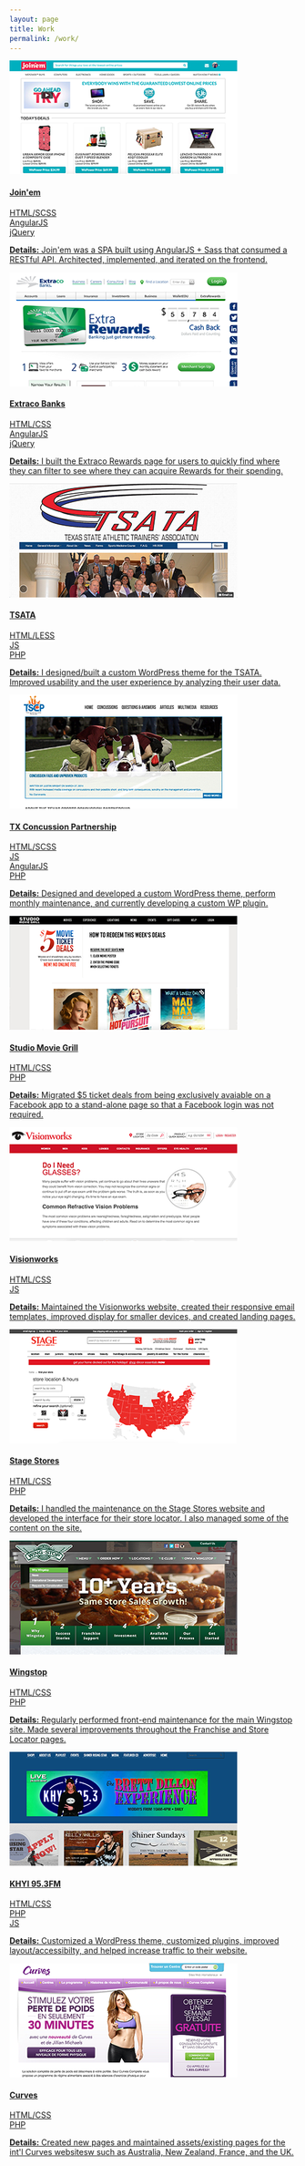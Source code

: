 ```yaml
---
layout: page
title: Work
permalink: /work/
---
```

<div class="row">
  <a class="work" href="http://web.archive.org/web/20150530073743/https://www.joinem.com/" target="_blank">
    <div class="row">
      <div class="col-sm-6">
        <img src="/assets/work/joinem.png" alt="Join'em" class="top-space">
      </div>
      <div class="col-sm-6">
        <section>
          <h4>Join'em</h4>
          <div class="tags">HTML/SCSS</div>
          <div class="tags">AngularJS</div>
          <div class="tags">jQuery</div>
        </section>
        <p class="summary">
        <strong>Details:</strong> Join'em was a SPA built using AngularJS + Sass that consumed a RESTful API. Architected, implemented, and iterated on the frontend.</p>
      </div>
    </div>
  </a>
  <a class="work" href="http://www.extracobanks.com/rewards/" target="_blank">
    <div class="row">
      <div class="col-sm-6">
        <img src="/assets/work/extraco.png" alt="Extraco Banks" class="top-space"/>
      </div>
      <div class="col-sm-6">
        <section>
          <h4>Extraco Banks</h4>
          <div class="tags">HTML/CSS</div>
          <div class="tags">AngularJS</div>
          <div class="tags">jQuery</div>
        </section>
        <p class="summary">
          <strong>Details:</strong> I built the Extraco Rewards page for users to quickly find where they can filter to see where they can acquire Rewards for their spending.
        </p>
      </div>
    </div>
  </a>
  <a class="work" href="http://www.tsata.com" target="_blank">
    <div class="row">
      <div class="col-sm-6">
        <img src="/assets/work/tsata.png" alt="TSATA" class="top-space"/>
      </div>
      <div class="col-sm-6">
        <section>
          <h4>TSATA</h4>
          <div class="tags">HTML/LESS</div>
          <div class="tags">JS</div>
          <div class="tags">PHP</div>
        </section>
        <p class="summary">
          <strong>Details:</strong> I designed/built a custom WordPress theme for the TSATA. Improved usability and the user experience by analyzing their user data.
        </p>
      </div>
    </div>
  </a>
  <a class="work" href="http://www.txconcussionlaw.com" target="_blank">
    <div class="row">
      <div class="col-sm-6">
        <img src="/assets/work/tscp.png" alt="TX Concussion Partnership" class="top-space">
      </div>
      <div class="col-sm-6">
        <section>
          <h4>TX Concussion Partnership</h4>
          <div class="tags">HTML/SCSS</div>
          <div class="tags">JS</div>
          <div class="tags">AngularJS</div>
          <div class="tags">PHP</div>
        </section>
        <p class="summary">
          <strong>Details:</strong> Designed and developed a custom WordPress theme, perform monthly maintenance, and currently developing a custom WP plugin.
        </p>
      </div>
    </div>
  </a>
  <a class="work" href="http://ticketdeals.studiomoviegrill.com/" target="_blank">
    <div class="row">
      <div class="col-sm-6">
        <img src="/assets/work/smg.png" alt="Studio Movie Grill" class="top-space"/>
      </div>
      <div class="col-sm-6">
        <section>
          <h4>Studio Movie Grill</h4>
          <div class="tags">HTML/CSS</div>
          <div class="tags">PHP</div>
        </section>
        <p class="summary"><strong>Details:</strong> Migrated $5 ticket deals from being exclusively avaiable on a Facebook app to a stand-alone page so that a Facebook login was not required.</p>
      </div>
    </div>
  </a>
  <a class="work" href="http://www.visionworks.com/info/" target="_blank">
    <div class="row">
      <div class="col-sm-6">
        <img src="/assets/work/visionworks.png" alt="Visionworks" class="top-space"/>
      </div>
      <div class="col-sm-6">
        <section>
          <h4>Visionworks</h4>
          <div class="tags">HTML/CSS</div>
          <div class="tags">JS</div>
        </section>
        <p class="summary"><strong>Details:</strong> Maintained the Visionworks website, created their responsive email templates, improved display for smaller devices, and created landing pages.</p>
      </div>
    </div>
  </a>
  <a class="work" href="http://www.stagestores.com/store/account/findyourstore.jsp" target="_blank">
    <div class="row">
      <div class="col-sm-6">
        <img src="/assets/work/stagestores.png" alt="Stage Stores" class="top-space"/>
      </div>
      <div class="col-sm-6">
        <section>
          <h4>Stage Stores</h4>
          <div class="tags">HTML/CSS</div>
          <div class="tags">PHP</div>
        </section>
        <p class="summary"><strong>Details:</strong> I handled the maintenance on the Stage Stores website and developed the interface for their store locator. I also managed some of the content on the site.
        </p>
      </div>
    </div>
  </a>
  <a class="work" href="http://www.wingstop.com" target="_blank">
    <div class="row">
      <div class="col-sm-6">
        <img src="/assets/work/wingstop.png" alt="Wingstop" class="top-space"/>
      </div>
      <div class="col-sm-6">
        <section>
          <h4>Wingstop</h4>
          <div class="tags">HTML/CSS</div>
          <div class="tags">PHP</div>
        </section>
        <p class="summary"><strong>Details:</strong> Regularly performed front-end maintenance for the main Wingstop site. Made several improvements throughout the Franchise and Store Locator pages.</p>
      </div>
    </div>
  </a>
  <a class="work" href="http://www.khyi.com" target="_blank">
    <div class="row">
      <div class="col-sm-6">
        <img src="/assets/work/khyi.png" alt="KHYI 95.3FM" class="top-space"/>
      </div>
      <div class="col-sm-6">
        <section>
          <h4>KHYI 95.3FM</h4>
          <div class="tags">HTML/CSS</div>
          <div class="tags">PHP</div>
          <div class="tags">JS</div>
        </section>
        <p class="summary"><strong>Details:</strong> Customized a WordPress theme, customized plugins, improved layout/accessibilty, and helped increase traffic to their website. </p>
      </div>
    </div>
  </a>
  <a class="work" href="http://french.curves.com" target="_blank">
    <div class="row">
      <div class="col-sm-6">
        <img src="/assets/work/curves.png" alt="Curves" class="top-space"/>
      </div>
      <div class="col-sm-6">
        <section>
          <h4>Curves</h4>
          <div class="tags">HTML/CSS</div>
          <div class="tags">PHP</div>
        </section>
        <p class="summary"><strong>Details:</strong> Created new pages and maintained assets/existing pages for the int'l Curves websitesw such as Australia, New Zealand, France, and the UK.</p>
      </div>
    </div>
  </a>
</div>
